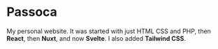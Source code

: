 # Passoca

My personal website. It was started with just HTML CSS and PHP, then **React**, then **Nuxt**, and now **Svelte**. 
I also added **Tailwind CSS**.
